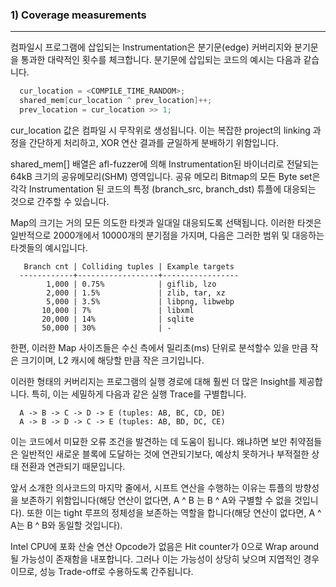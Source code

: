 ### 1) Coverage measurements
---

컴파일시 프로그램에 삽입되는 Instrumentation은 분기문(edge) 커버리지와 분기문을 통과한 대략적인 횟수를 체크합니다. 분기문에 삽입되는 코드의 예시는 다음과 같습니다.

```C
  cur_location = <COMPILE_TIME_RANDOM>;
  shared_mem[cur_location ^ prev_location]++; 
  prev_location = cur_location >> 1;
```

cur_location 값은 컴파일 시 무작위로 생성됩니다. 이는 복잡한 project의 linking 과정을 간단하게 처리하고, XOR 연산 결과를 균일하게 분배하기 위함입니다.

shared_mem[] 배열은 afl-fuzzer에 의해 Instrumentation된 바이너리로 전달되는 64kB 크기의 공유메모리(SHM) 영역입니다. 공유 메모리 Bitmap의 모든 Byte set은 각각 Instrumentation 된 코드의 특정 (branch_src, branch_dst) 튜플에 대응되는 것으로 간주할 수 있습니다.

Map의 크기는 거의 모든 의도한 타겟과 일대일 대응되도록 선택됩니다. 이러한 타겟은 일반적으로 2000개에서 10000개의 분기점을 가지며, 다음은 그러한 범위 및 대응하는 타겟들의 예시입니다. 

```
   Branch cnt | Colliding tuples | Example targets
  ------------+------------------+-----------------
        1,000 | 0.75%            | giflib, lzo
        2,000 | 1.5%             | zlib, tar, xz
        5,000 | 3.5%             | libpng, libwebp
       10,000 | 7%               | libxml
       20,000 | 14%              | sqlite
       50,000 | 30%              | -
```

한편, 이러한 Map 사이즈들은 수신 측에서 밀리초(ms) 단위로 분석할수 있을 만큼 작은 크기이며, L2 캐시에 해당할 만큼 작은 크기입니다.

이러한 형태의 커버리지는 프로그램의 실행 경로에 대해 훨씬 더 많은 Insight를 제공합니다. 특히, 이는 세밀하게 다음과 같은 실행 Trace를 구별합니다.

```
  A -> B -> C -> D -> E (tuples: AB, BC, CD, DE)
  A -> B -> D -> C -> E (tuples: AB, BD, DC, CE)
```

이는 코드에서 미묘한 오류 조건을 발견하는 데 도움이 됩니다. 왜냐하면 보안 취약점들은 일반적인 새로운 블록에 도달하는 것에 연관되기보다, 예상치 못하거나 부적절한 상태 전환과 연관되기 때문입니다.

앞서 소개한 의사코드의 마지막 줄에서, 시프트 연산을 수행하는 이유는 튜플의 방향성을 보존하기 위함입니다(해당 연산이 없다면, A ^ B 는 B ^ A와 구별할 수 없을 것입니다). 또한 이는 tight 루프의 정체성을 보존하는 역할을 합니다(해당 연산이 없다면, A ^ A는 B ^ B와 동일할 것입니다).

Intel CPU에 포화 산술 연산 Opcode가 없음은 Hit counter가 0으로 Wrap around될  가능성이 존재함을 내포합니다. 그러나 이는 가능성이 상당히 낮으며 지엽적인 경우이므로, 성능 Trade-off로 수용하도록 간주됩니다.
